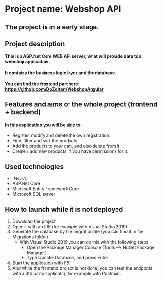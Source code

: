 # Project name: Webshop API

## The project is in a early stage.

## Project description
#### This is a ASP.Net Core WEB API server, what will provide data to a webshop application.
#### It contains the business logic layer and the database.
#### You can find the frontend part here: https://github.com/DoZoltan/WebshopAngular

## Features and aims of the whole project (frontend + backend)
#### In this application you will be able to:
- Register, modify and delete the own registration.
- Find, filter and sort the products.
- Add the products to your cart, and also delete from it.
- Create / add new products, if you have permissions for it.

## Used technologies
- .Net C#
- ASP.Net Core
- Microsoft Entity Framework Core
- Microsoft SQL server

## How to launch while it is not deployed
1. Download the project
2. Open it with an IDE (for example with Visual Studio 2019)
3. Generate the database by the migration file (you can find it in the Migrations folder)
   - With Visual Studio 2019 you can do this with the following steps:
     - Open the Package Manager Console (Tools --> NuGet Package Manager)
     - Type Update-Database, and press Enter
4. Start the application with F5
5. And while the frontend project is not done, you can test the endponts with a 3th party applicatin, for example with Postman.
